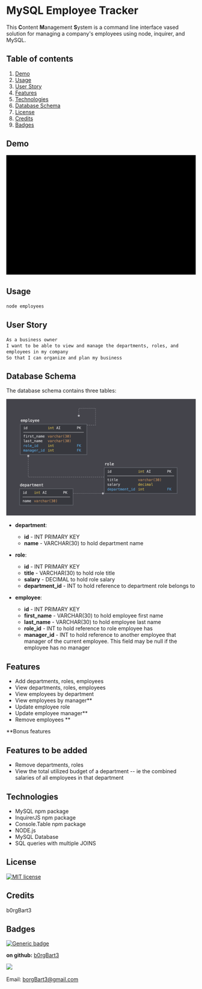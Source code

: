# MySQL Employee Tracker

This **C**ontent **M**anagement **S**ystem is a command line interface vased solution for managing a company's employees using node, inquirer, and MySQL.

## Table of contents
1. [Demo](#Demo)
2. [Usage](#Usage)
3. [User Story](#UserStory)
4. [Features](#Features)
5. [Technologies](#Technologies)
6. [Database Schema](#DatabaseSchema)
7. [License](#License)
8. [Credits](#Credits)
9. [Badges](#Badges)

<a name="Demo"></a>
## Demo
![Employee Tracker](employee_demo.gif)

<a name="Usage"></a>
## Usage
```sh
node employees
```

<a name="User Story"></a>
## User Story

```
As a business owner
I want to be able to view and manage the departments, roles, and employees in my company
So that I can organize and plan my business
```

<a name="Database Schema"></a>
## Database Schema

The database schema contains three tables:

![Database Schema](Assets/schema.png)

* **department**:

  * **id** - INT PRIMARY KEY
  * **name** - VARCHAR(30) to hold department name

* **role**:

  * **id** - INT PRIMARY KEY
  * **title** -  VARCHAR(30) to hold role title
  * **salary** -  DECIMAL to hold role salary
  * **department_id** -  INT to hold reference to department role belongs to

* **employee**:

  * **id** - INT PRIMARY KEY
  * **first_name** - VARCHAR(30) to hold employee first name
  * **last_name** - VARCHAR(30) to hold employee last name
  * **role_id** - INT to hold reference to role employee has
  * **manager_id** - INT to hold reference to another employee that manager of the current employee. This field may be null if the employee has no manager

<a name="Features"></a>
## Features

  * Add departments, roles, employees
  * View departments, roles, employees
  * View employees by department
  * View employees by manager**
  * Update employee role
  * Update employee manager**
  * Remove employees **

  **Bonus features

## Features to be added

  * Remove departments, roles
  * View the total utilized budget of a department -- ie the combined salaries of all employees in that department


<a name="Technologies"></a>
## Technologies

  * MySQL npm package
  * InquirerJS npm package
  * Console.Table npm package
  * NODE.js
  * MySQL Database
  * SQL queries with multiple JOINS


<a name='License'></a>
## License
[![MIT license](https://img.shields.io/badge/License-MIT-blue.svg)](https://lbesson.mit-license.org/)

<a name="Credits"></a>
## Credits
b0rgBart3
<a name="Badges"></a>
## Badges
 [![Generic badge](https://img.shields.io/badge/made_with-NODE.js-<COLOR>.svg)](https://shields.io/)

**on github:** <a href='github.com/b0rgBart3'>b0rgBart3</a>

[![](https://github.com/b0rgBart3.png?size=90)](https://github.com/remarkablemark)

Email: borgBart3@gmail.com
